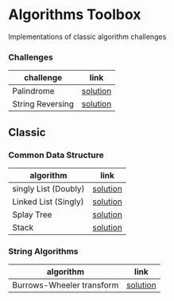 # Algorithms Toolbox 
  
Implementations of classic algorithm challenges

### Challenges

| challenge | link | 
|---|---|
| Palindrome |  [solution](challenges/palindrome) |
| String Reversing |  [solution](challenges/string-reversing) |


## Classic

### Common Data Structure

| algorithm | link | 
|---|---|
| singly List (Doubly) | [solution](classic/doubly-linked-list) |
| Linked List (Singly) | [solution](classic/singly-linked-list) |
| Splay Tree |  [solution](classic/splay-tree) |
| Stack |  [solution](classic/stack) |

### String Algorithms

| algorithm | link | 
|---|---|
| Burrows-Wheeler transform |  [solution](classic/bwt) |